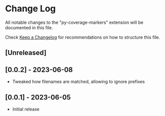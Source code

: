 # Change Log

All notable changes to the "py-coverage-markers" extension will be documented in this file.

Check [Keep a Changelog](http://keepachangelog.com/) for recommendations on how to structure this file.

## [Unreleased]


## [0.0.2] - 2023-06-08

- Tweaked how filenames are matched, allowing to ignore prefixes

## [0.0.1] - 2023-06-05

- Initial release
